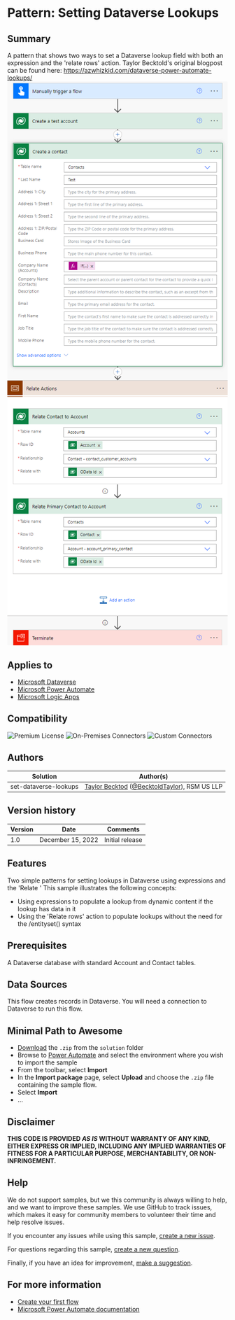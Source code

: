 # Pattern: Setting Dataverse Lookups

## Summary

 A pattern that shows two ways to set a Dataverse lookup field with both an expression and the 'relate rows' action. Taylor Becktold's original blogpost can be found here: https://azwhizkid.com/dataverse-power-automate-lookups/
![Screenshot of the Power Automate flow as a whole](assets/screenshot1.png)
![Continued screenshot of  the Power Automate flow as a whole](assets/screenshot2.png)

## Applies to

* [Microsoft Dataverse](https://learn.microsoft.com/en-us/power-apps/maker/data-platform/)
* [Microsoft Power Automate](https://docs.microsoft.com/power-automate/)
* [Microsoft Logic Apps](https://learn.microsoft.com/en-us/azure/logic-apps/logic-apps-overview)


## Compatibility

![Premium License](https://img.shields.io/badge/Premium%20License-Not%20Required-green.svg "Premium Power Apps license not required")
![On-Premises Connectors](https://img.shields.io/badge/On--Premises%20Connectors-No-green.svg "Does not use on-premise connectors")
![Custom Connectors](https://img.shields.io/badge/Custom%20Connectors-Not%20Required-green.svg "Does not use custom connectors")

## Authors

Solution|Author(s)
--------|---------
set-dataverse-lookups | [Taylor Becktod](https://github.com/TBecktold) ([@BecktoldTaylor](https://twitter.com/BecktoldTaylor)), RSM US LLP

## Version history

Version|Date|Comments
-------|----|--------
1.0|December 15, 2022|Initial release

## Features

Two simple patterns for setting lookups in Dataverse using expressions and the 'Relate '
This sample illustrates the following concepts:

* Using expressions to populate a lookup from dynamic content if the lookup has data in it
* Using the 'Relate rows' action to populate lookups without the need for the /entityset() syntax


## Prerequisites

A Dataverse database with standard Account and Contact tables.

## Data Sources

This flow creates records in Dataverse. You will need a connection to Dataverse to run this flow.


## Minimal Path to Awesome

* [Download](https://github.com/pnp/powerautomate-samples/blob/main/samples/Set-Dataverse-Lookups/solution/Set-Dataverse-Lookups_20221215171538.zip) the `.zip` from the `solution` folder
* Browse to [Power Automate](https://flow.microsoft.com/manage/environments) and select the environment where you wish to import the sample
* From the toolbar, select **Import**
* In the **Import package** page, select **Upload** and choose the `.zip` file containing the sample flow.
* Select **Import**
* ...


## Disclaimer

**THIS CODE IS PROVIDED *AS IS* WITHOUT WARRANTY OF ANY KIND, EITHER EXPRESS OR IMPLIED, INCLUDING ANY IMPLIED WARRANTIES OF FITNESS FOR A PARTICULAR PURPOSE, MERCHANTABILITY, OR NON-INFRINGEMENT.**

## Help

We do not support samples, but we this community is always willing to help, and we want to improve these samples. We use GitHub to track issues, which makes it easy for  community members to volunteer their time and help resolve issues.

If you encounter any issues while using this sample, [create a new issue](https://github.com/pnp/powerautomate-samples/issues/new?assignees=&labels=Needs%3A+Triage+%3Amag%3A%2Ctype%3Abug-suspected&template=bug-report.yml&sample=YOURSAMPLENAME&authors=@YOURGITHUBUSERNAME&title=YOURSAMPLENAME%20-%20).

For questions regarding this sample, [create a new question](https://github.com/pnp/powerautomate-samples/issues/new?assignees=&labels=Needs%3A+Triage+%3Amag%3A%2Ctype%3Abug-suspected&template=question.yml&sample=YOURSAMPLENAME&authors=@YOURGITHUBUSERNAME&title=YOURSAMPLENAME%20-%20).

Finally, if you have an idea for improvement, [make a suggestion](https://github.com/pnp/powerautomate-samples/issues/new?assignees=&labels=Needs%3A+Triage+%3Amag%3A%2Ctype%3Abug-suspected&template=suggestion.yml&sample=YOURSAMPLENAME&authors=@YOURGITHUBUSERNAME&title=YOURSAMPLENAME%20-%20).

## For more information

- [Create your first flow](https://docs.microsoft.com/en-us/power-automate/getting-started#create-your-first-flow)
- [Microsoft Power Automate documentation](https://docs.microsoft.com/en-us/power-automate/)



